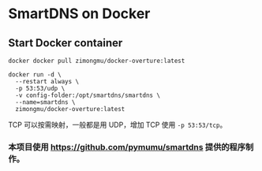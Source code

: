 # SmartDNS on Docker

## Start Docker container

```
docker docker pull zimongmu/docker-overture:latest

docker run -d \
  --restart always \
  -p 53:53/udp \
  -v config-folder:/opt/smartdns/smartdns \
  --name=smartdns \
  zimongmu/docker-overture:latest
```    

TCP 可以按需映射，一般都是用 UDP，增加 TCP 使用 `-p 53:53/tcp`。

### 本项目使用 https://github.com/pymumu/smartdns 提供的程序制作。
